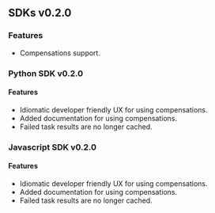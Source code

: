 ## SDKs v0.2.0

### Features
- Compensations support.

### Python SDK v0.2.0 

#### Features 
- Idiomatic developer friendly UX for using compensations.
- Added documentation for using compensations.
- Failed task results are no longer cached.

### Javascript SDK v0.2.0

#### Features
- Idiomatic developer friendly UX for using compensations.
- Added documentation for using compensations.
- Failed task results are no longer cached.
